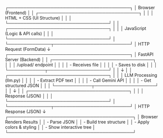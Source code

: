 ┌────────────────────────────────────────┐
│          Browser (Frontend)            │
│  ┌─────────────────────────────────┐   │
│  │  HTML + CSS (UI Structure)      │   │
│  └─────────────────────────────────┘   │
│  ┌─────────────────────────────────┐   │
│  │  JavaScript (Logic & API calls) │   │
│  └─────────────────────────────────┘   │
└──────────────┬─────────────────────────┘
               │ HTTP Request (FormData)
               ↓
┌────────────────────────────────────────┐
│       FastAPI Server (Backend)         │
│  ┌─────────────────────────────────┐   │
│  │  /upload/ endpoint              │   │
│  │  - Receives file                │   │
│  │  - Saves to disk                │   │
│  └────────────┬────────────────────┘   │
│               ↓                        │
│  ┌─────────────────────────────────┐   │
│  │  LLM Processing (llm.py)        │   │
│  │  - Extract PDF text             │   │
│  │  - Call Gemini API              │   │
│  │  - Get structured JSON          │   │
│  └────────────┬────────────────────┘   │
│               ↓                        │
│  ┌─────────────────────────────────┐   │
│  │  Response (JSON)                │   │
│  └─────────────────────────────────┘   │
└──────────────┬─────────────────────────┘
               │ HTTP Response (JSON)
               ↓
┌─────────────────────────────────────────┐
│      Browser Renders Results            │
│  - Parse JSON                           │
│  - Build tree structure                 │
│  - Apply colors & styling               │
│  - Show interactive tree                │
└─────────────────────────────────────────┘
